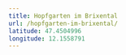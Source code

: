 ```yaml
---
title: Hopfgarten im Brixental
url: /hopfgarten-im-brixental/
latitude: 47.4504996
longitude: 12.1558791
---
```

